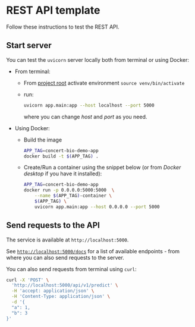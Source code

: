 # REST API template

Follow these instructions to test the REST API.

## Start server

You can test the `uvicorn` server locally both from terminal or using Docker:

- From terminal:

  - From [project root](..) activate environment `source venv/bin/activate`

  - run:

    ```sh
    uvicorn app.main:app --host localhost --port 5000
    ```

    where you can change _host_ and _port_ as you need.

- Using Docker:

  - Build the image

    ```sh
    APP_TAG=concert-bio-demo-app
    docker build -t $(APP_TAG) .
    ```

  - Create/Run a container using the snippet below (or from _Docker desktop_ if you have it installed):
    ```sh
    APP_TAG=concert-bio-demo-app
    docker run -p 0.0.0.0:5000:5000  \
        --name $(APP_TAG)-container \
        $(APP_TAG) \
        uvicorn app.main:app --host 0.0.0.0 --port 5000
    ```

## Send requests to the API

The service is available at `http://localhost:5000`.

See [`http://localhost:5000/docs`](http://localhost:5000/docs) for a list of available endpoints - from where you can also send requests to the server.

You can also send requests from terminal using `curl`:

```sh
curl -X 'POST' \
  'http://localhost:5000/api/v1/predict' \
  -H 'accept: application/json' \
  -H 'Content-Type: application/json' \
  -d '{
  "a": 1,
  "b": 3
}'
```
